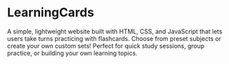 # LearningCards
A simple, lightweight website built with HTML, CSS, and JavaScript that lets users take turns practicing with flashcards. Choose from preset subjects or create your own custom sets! Perfect for quick study sessions, group practice, or building your own learning topics.
